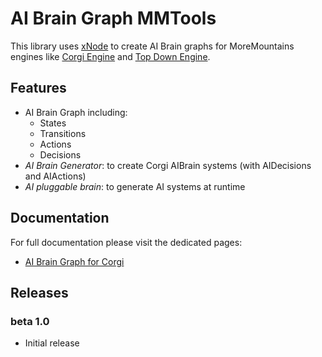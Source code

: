 # AI Brain Graph MMTools

This library uses [xNode](https://github.com/Siccity/xNode) to create AI Brain graphs for MoreMountains engines like [Corgi Engine](https://assetstore.unity.com/packages/templates/systems/corgi-engine-2d-2-5d-platformer-26617?aid=1011lHJn) and [Top Down Engine](https://assetstore.unity.com/packages/templates/systems/topdown-engine-89636?aid=1011lHJn).

## Features

* AI Brain Graph including:
  * States
  * Transitions
  * Actions
  * Decisions
* _AI Brain Generator_: to create Corgi AIBrain systems (with AIDecisions and AIActions)
* _AI pluggable brain_: to generate AI systems at runtime

## Documentation

For full documentation please visit the dedicated pages:

* [AI Brain Graph for Corgi](https://github.com/thebitcave/ai-brain-graph-for-corgi)

## Releases

### beta 1.0

* Initial release
